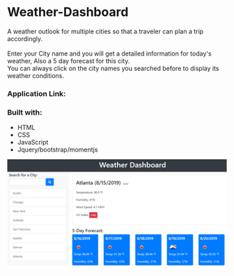# Weather-Dashboard
A weather outlook for multiple cities so that a traveler can plan a trip accordingly.
<br>
<br>Enter your City name and you will get a detailed information for today's weather, Also a 5 day forecast for this city.
<br>You can always click on the city names you searched before to display its weather conditions.

<h3>Application Link:</h3>



<h3>Built with:</h3>
<ul>
<li>HTML</li>
<li>CSS</li>
<li>JavaScript</li>
<li>Jquery/bootstrap/momentjs</li>
</ul>

<img src="./Assets/06-server-side-apis-homework-demo.png" />